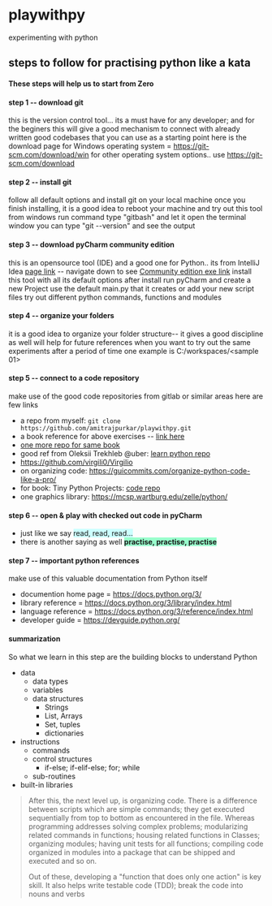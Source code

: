 # playwithpy
experimenting with python

## steps to follow for practising python like a kata
#### These steps will help us to start from Zero 

#### step 1 -- download git 
 
 this is the version control tool... 
 its a must have for any developer; 
 and for the beginers this will give a good mechanism to connect with already written good codebases that you can use as a starting point
 here is the download page for Windows operating system = https://git-scm.com/download/win
 for other operating system options.. use https://git-scm.com/download

#### step 2 -- install git
 
 follow all default options and install git on your local machine
 once you finish installing, it is a good idea to reboot your machine and try out this tool
 from windows run command type "gitbash" and let it open the terminal window
 you can type "git --version" and see the output

#### step 3 -- download pyCharm community edition
 
 this is an opensource tool (IDE) and a good one for Python.. its from IntelliJ Idea
 [page link](https://www.jetbrains.com/pycharm/download/?section=windows) -- navigate down to see [Community edition
 exe link](https://www.jetbrains.com/pycharm/download/download-thanks.html?platform=windows&code=PCC)
 install this tool with all its default options
 after install run pyCharm and create a new Project
 use the default main.py that it creates or add your new script files
 try out different python commands, functions and modules

#### step 4 -- organize your folders
 
 it is a good idea to organize your folder structure-- it gives a good discipline as well will help for future references when you want to try out the same experiments after a period of time
 one example is C:/workspaces/<sample 01>


#### step 5 -- connect to a code repository
 
 make use of the good code repositories from gitlab or similar areas
 here are few links
 * a repo from myself: `git clone https://github.com/amitrajpurkar/playwithpy.git`
 * a book reference for above exercises -- [link here](https://www.brianheinold.net/python/A_Practical_Introduction_to_Python_Programming_Heinold.pdf)
 * [one more repo for same book](https://github.com/henrytirla/Practical-Introduction-to-python)
 * good ref from Oleksii Trekhleb @uber: [learn python repo](https://github.com/trekhleb/learn-python)
 * https://github.com/virgili0/Virgilio
 * on organizing code: https://guicommits.com/organize-python-code-like-a-pro/
 * for book: Tiny Python Projects: [code repo](https://github.com/kyclark/tiny_python_projects/)
 * one graphics library: https://mcsp.wartburg.edu/zelle/python/


#### step 6 -- open & play with checked out code in pyCharm
 
 * just like we say <span style="background-color: #CCFFFF">read, read, read...</span>
 * there is another saying as well <span style="background-color: #99FFCC; font-weight:bold">practise, practise, practise</span>


#### step 7 -- important python references
 
 make use of this valuable documentation from Python itself
 * documention home page = https://docs.python.org/3/
 * library reference = https://docs.python.org/3/library/index.html
 * language reference = https://docs.python.org/3/reference/index.html
 * developer guide = https://devguide.python.org/


#### summarization

So what we learn in this step are the building blocks to understand Python
 * data
   * data types
   * variables
   * data structures
     * Strings
     * List, Arrays
     * Set, tuples
     * dictionaries
 * instructions
   * commands
   * control structures
     * if-else; if-elif-else; for; while
   * sub-routines
 * built-in libraries

> After this, the next level up, is organizing code.
> There is a difference between scripts which are simple commands; 
> they get executed sequentially from top to bottom as encountered in the file.
> Whereas programming addresses solving complex problems; 
> modularizing related commands in functions; housing related functions in Classes; 
> organizing modules; having unit tests for all functions; 
> compiling code organized in modules into a package 
> that can be shipped and executed and so on.
> 
> 
> Out of these, developing a "function that does only one action" is key skill.
> It also helps write testable code (TDD); break the code into nouns and verbs